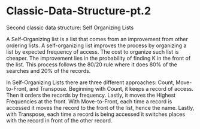 # Classic-Data-Structure-pt.2
Second classic data structure: Self Organizing Lists

A Self-Organizing list is a list that comes from an improvement from other ordering lists. A self-organizing list improves the process by organizing a list by expected 
frequency of access. The cost to organize such list is cheaper. The improvement lies in the probability of finding K in the front of the list. This process follows the 
80/20 rule where it does 80% of the searches and 20% of the records.

In Self-Organizing Lists there are three different approaches: Count, Move-to-Front, and Transpose. Beginning with Count, it keeps a record of access. Then it orders the 
records by frequency. Lastly, it moves the Highest Frequencies at the front. With Move-to-Front, each time a record is accessed it moves the record to the front of the 
list, hence the name. Lastly, with Transpose, each time a record is being accessed it switches places with the record in front of the other record. 
